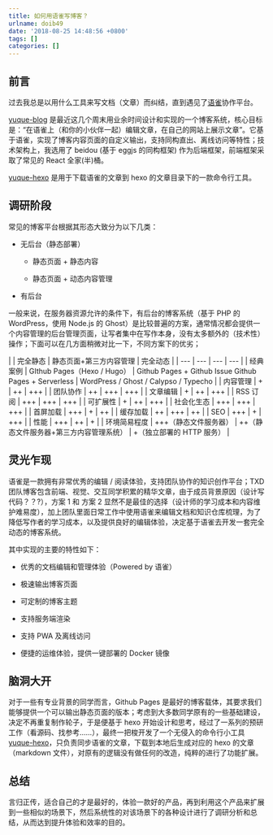 ```yaml
---
title: 如何用语雀写博客？
urlname: doib49
date: '2018-08-25 14:48:56 +0800'
tags: []
categories: []
---
```


## 前言

过去我总是以用什么工具来写文档（文章）而纠结，直到遇见了[语雀](https://www.yuque.com/)协作平台。

[yuque-blog](https://github.com/x-cold/yuque-blog) 是最近这几个周末用业余时间设计和实现的一个博客系统，核心目标是：“在语雀上（和你的小伙伴一起）编辑文章，在自己的网站上展示文章”。它基于语雀，实现了博客内容页面的自定义输出，支持同构直出、离线访问等特性；技术架构上，我选用了 beidou (基于 eggjs 的同构框架) 作为后端框架，前端框架采取了常见的 React 全家(半)桶。

[yuque-hexo](https://github.com/x-cold/yuque-hexo) 是用于下载语雀的文章到 hexo 的文章目录下的一款命令行工具。

<!-- more -->

## 调研阶段

常见的博客平台根据其形态大致分为以下几类：

- 无后台（静态部署）

  - 静态页面 + 静态内容

  - 静态页面 + 动态内容管理

- 有后台

一般来说，在服务器资源允许的条件下，有后台的博客系统（基于 PHP 的 WordPress，使用 Node.js 的 Ghost）是比较普遍的方案，通常情况都会提供一个内容管理的后台管理页面，让写者集中在写作本身，没有太多额外的（技术性）操作；下面可以在几方面稍微对比一下，不同方案下的优劣；

|
| 完全静态 | 静态页面+第三方内容管理 | 完全动态 |
| --- | --- | --- | --- |
| 经典案例 | GIthub Pages（Hexo / Hugo） | Github Pages + Github Issue
Github Pages + Serverless | WordPress / Ghost / Calypso / Typecho |
| 内容管理 | + | ++ | +++ |
| 团队协作 | ++ | +++ | +++ |
| 文章编辑 | + | ++ | +++ |
| RSS 订阅 | +++ | +++ | +++ |
| 可扩展性 | + | ++ | +++ |
| 社会化生态 | +++ | +++ | +++ |
| 首屏加载 | +++ | + | ++ |
| 缓存加载 | ++ | +++ | ++ |
| SEO | +++ | + | +++ |
| 性能 | +++ | ++ | + |
| 环境简易程度 | +++（静态文件服务器） | ++（静态文件服务器+第三方内容管理系统） | +（独立部署的 HTTP 服务） |

## 灵光乍现

语雀是一款拥有非常优秀的编辑 / 阅读体验，支持团队协作的知识创作平台；TXD 团队博客包含前端、视觉、交互同学积累的精华文章，由于成员背景原因（设计写代码？？?），方案 1 和 方案 2 显然不是最佳的选择（设计师的学习成本和内容维护难易度），加上团队里面日常工作中使用语雀来编辑文档和知识仓库梳理，为了降低写作者的学习成本，以及提供良好的编辑体验，决定基于语雀去开发一套完全动态的博客系统。

其中实现的主要的特性如下：

- 优秀的文档编辑和管理体验（Powered by 语雀）

- 极速输出博客页面

- 可定制的博客主题

- 支持服务端渲染

- 支持 PWA 及离线访问

- 便捷的运维体验，提供一键部署的 Docker 镜像

## 脑洞大开

对于一些有专业背景的同学而言，Github Pages 是最好的博客载体，其要求我们能够提供一个可以输出静态页面的版本；考虑到大多数同学原有的一些基础建设，决定不再重复制作轮子，于是便基于 hexo 开始设计和思考，经过了一系列的预研工作（看源码、找参考……），最终一把梭开发了一个无侵入的命令行小工具 [yuque-hexo](https://github.com/x-cold/yuque-hexo)，只负责同步语雀的文章，下载到本地后生成对应的 hexo 的文章（markdown 文件），对原有的逻辑没有做任何的改造，纯粹的进行了功能扩展。

## 总结

言归正传，适合自己的才是最好的，体验一款好的产品，再到利用这个产品来扩展到一些相似的场景下，然后系统性的对该场景下的各种设计进行了调研分析和总结，从而达到提升体验和效率的目的。
